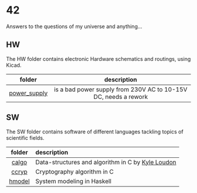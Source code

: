 # 42

Answers to the questions of my universe and anything...

## HW

The HW folder contains electronic Hardware schematics and routings, using Kicad.

| folder                             | description                                                     |
|:----------------------------------:|:---------------------------------------------------------------:|
| [power_supply](./HW/power_supply/) | is a bad power supply from 230V AC to 10-15V DC, needs a rework |

## SW 

The SW folder contains software of different languages tackling topics of scientific fields.

| folder                 | description    |
|:----------------------:|:---------------|
| [calgo](./SW/calgo/)   | Data-structures and algorithm in C by [Kyle Loudon](https://everythingcomputerscience.com/books/Mastering-Algorithms-with-C-Loudon.pdf) |
| [ccryp](./SW/ccryp/)   | Cryptography algorithm in C |
| [hmodel](./SW/hmodel/) | System modeling in Haskell |
